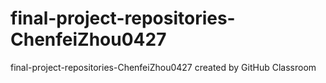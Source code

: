 # final-project-repositories-ChenfeiZhou0427
final-project-repositories-ChenfeiZhou0427 created by GitHub Classroom

